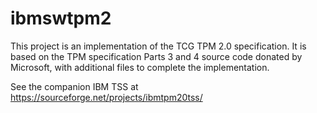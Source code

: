# ibmswtpm2
This project is an implementation of the TCG TPM 2.0 specification. It is based on the TPM specification Parts 3 and 4 source code donated by Microsoft, with additional files to complete the implementation.

See the companion IBM TSS at https://sourceforge.net/projects/ibmtpm20tss/
